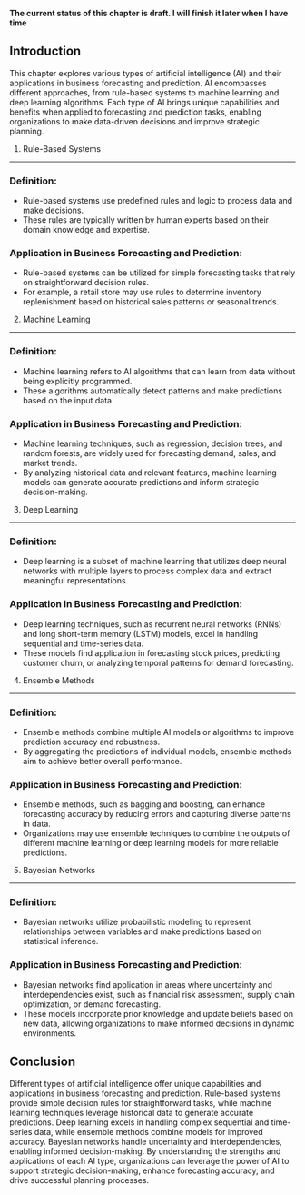 **The current status of this chapter is draft. I will finish it later when I have time**

Introduction
------------

This chapter explores various types of artificial intelligence (AI) and their applications in business forecasting and prediction. AI encompasses different approaches, from rule-based systems to machine learning and deep learning algorithms. Each type of AI brings unique capabilities and benefits when applied to forecasting and prediction tasks, enabling organizations to make data-driven decisions and improve strategic planning.

1. Rule-Based Systems
---------------------

### Definition:

* Rule-based systems use predefined rules and logic to process data and make decisions.
* These rules are typically written by human experts based on their domain knowledge and expertise.

### Application in Business Forecasting and Prediction:

* Rule-based systems can be utilized for simple forecasting tasks that rely on straightforward decision rules.
* For example, a retail store may use rules to determine inventory replenishment based on historical sales patterns or seasonal trends.

2. Machine Learning
-------------------

### Definition:

* Machine learning refers to AI algorithms that can learn from data without being explicitly programmed.
* These algorithms automatically detect patterns and make predictions based on the input data.

### Application in Business Forecasting and Prediction:

* Machine learning techniques, such as regression, decision trees, and random forests, are widely used for forecasting demand, sales, and market trends.
* By analyzing historical data and relevant features, machine learning models can generate accurate predictions and inform strategic decision-making.

3. Deep Learning
----------------

### Definition:

* Deep learning is a subset of machine learning that utilizes deep neural networks with multiple layers to process complex data and extract meaningful representations.

### Application in Business Forecasting and Prediction:

* Deep learning techniques, such as recurrent neural networks (RNNs) and long short-term memory (LSTM) models, excel in handling sequential and time-series data.
* These models find application in forecasting stock prices, predicting customer churn, or analyzing temporal patterns for demand forecasting.

4. Ensemble Methods
-------------------

### Definition:

* Ensemble methods combine multiple AI models or algorithms to improve prediction accuracy and robustness.
* By aggregating the predictions of individual models, ensemble methods aim to achieve better overall performance.

### Application in Business Forecasting and Prediction:

* Ensemble methods, such as bagging and boosting, can enhance forecasting accuracy by reducing errors and capturing diverse patterns in data.
* Organizations may use ensemble techniques to combine the outputs of different machine learning or deep learning models for more reliable predictions.

5. Bayesian Networks
--------------------

### Definition:

* Bayesian networks utilize probabilistic modeling to represent relationships between variables and make predictions based on statistical inference.

### Application in Business Forecasting and Prediction:

* Bayesian networks find application in areas where uncertainty and interdependencies exist, such as financial risk assessment, supply chain optimization, or demand forecasting.
* These models incorporate prior knowledge and update beliefs based on new data, allowing organizations to make informed decisions in dynamic environments.

Conclusion
----------

Different types of artificial intelligence offer unique capabilities and applications in business forecasting and prediction. Rule-based systems provide simple decision rules for straightforward tasks, while machine learning techniques leverage historical data to generate accurate predictions. Deep learning excels in handling complex sequential and time-series data, while ensemble methods combine models for improved accuracy. Bayesian networks handle uncertainty and interdependencies, enabling informed decision-making. By understanding the strengths and applications of each AI type, organizations can leverage the power of AI to support strategic decision-making, enhance forecasting accuracy, and drive successful planning processes.
